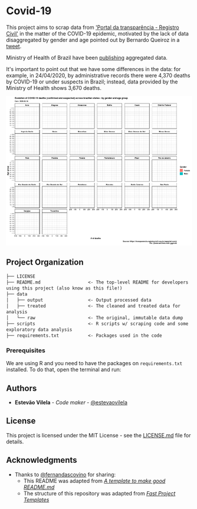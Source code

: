 # Covid-19

This project aims to scrap data from ['Portal da transparência - Registro Civil'](https://transparencia.registrocivil.org.br/especial-covid) in the matter of the COVID-19 epidemic, motivated by the lack of data disaggregated by gender and age pointed out by Bernardo Queiroz in a [tweet](https://twitter.com/blqueiroz/status/1253090230187548675).

Ministry of Health of Brazil have been [publishing](https://covid.saude.gov.br/) aggregated data.

It's important to point out that we have some differences in the data: for example, in 24/04/2020, by administrative records there were 4,370 deaths by COVID-19 or under suspects in Brazil; instead, data provided by the Ministry of Health
shows 3,670 deaths.

![](data/figures/evolution_covid19.gif)

## Project Organization

    ├── LICENSE
    ├── README.md                  <- The top-level README for developers using this project (also know as this file!)
    ├── data
    │   ├── output                 <- Output processed data
    │   ├── treated                <- The cleaned and treated data for analysis
    │   └── raw                    <- The original, immutable data dump
    ├── scripts                    <- R scripts w/ scraping code and some exploratory data analysis
    ├── requirements.txt           <- Packages used in the code

### Prerequisites

We are using R and you need to have the packages on `requirements.txt` installed. To do that, open the terminal and run:

## Authors

* **Estevão Vilela** - *Code maker* - [@estevaovilela](https://github.com/estevaovilela)

## License

This project is licensed under the MIT License - see the [LICENSE.md](LICENSE.md) file for details.

## Acknowledgments

* Thanks to [@fernandascovino](https://github.com/fernandascovino) for sharing:
  * This README was adapted from [*A template to make good README.md*](https://gist.github.com/PurpleBooth/109311bb0361f32d87a2)
  * The structure of this repository was adapted from [*Fast Project Templates*](https://github.com/JoaoCarabetta/project-templates)
